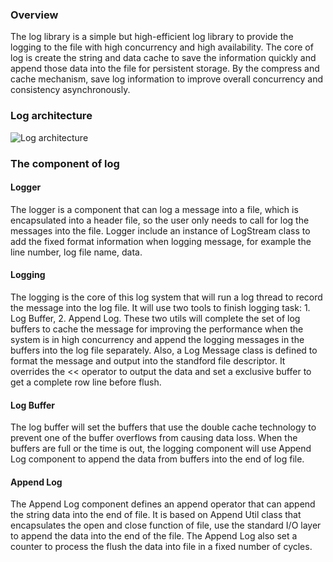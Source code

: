 ### Overview
The log library is a simple but high-efficient log library to provide the logging
to the file with high concurrency and high availability. The core of log is create
the string and data cache to save the information quickly and append those data into 
the file for persistent storage. By the compress and cache mechanism, save 
log information to improve overall concurrency and consistency asynchronously.

### Log architecture
![Log architecture](./log_architecture.png)


### The component of log
#### Logger 
The logger is a component that can log a message into a file, which is encapsulated
 into a header file, so the user only needs to call for log the messages into the file.
Logger include an instance of LogStream class to add the fixed format information when logging 
message, for example the line number, log file name, data.

#### Logging
The logging is the core of this log system that will run a log thread to record the message into
 the log file. It will use two tools to finish logging task: 1. Log Buffer, 2. Append Log.
These two utils will complete the set of log buffers to cache the message for improving the 
performance when the system is in high concurrency and append the logging messages in the buffers 
into the log file separately. Also, a Log Message class is defined to format the message and output 
into the standford file descriptor. It overrides the << operator to output the data and set a exclusive
 buffer to get a complete row line before flush. 

#### Log Buffer
The log buffer will set the buffers that use the double cache technology to prevent one of 
the buffer overflows from causing data loss. When the buffers are full or the time is out, the 
logging component will use Append Log component to append the data from buffers into the end of log file.

#### Append Log
The Append Log component defines an append operator that can append the string data into the end of file.
It is based on Append Util class that encapsulates the open and close function of file, use the standard I/O
 layer to append the data into the end of the file. The Append Log also set a counter to process the flush 
the data into file in a fixed number of cycles.